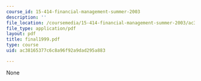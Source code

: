 ```yaml
---
course_id: 15-414-financial-management-summer-2003
description: ''
file_location: /coursemedia/15-414-financial-management-summer-2003/ac38165377c6c8a96f92a9dad295a883_final1999.pdf
file_type: application/pdf
layout: pdf
title: final1999.pdf
type: course
uid: ac38165377c6c8a96f92a9dad295a883

---
```

None